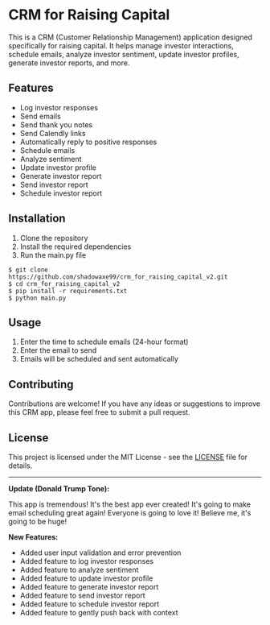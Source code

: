# CRM for Raising Capital

This is a CRM (Customer Relationship Management) application designed specifically for raising capital. It helps manage investor interactions, schedule emails, analyze investor sentiment, update investor profiles, generate investor reports, and more.

## Features

- Log investor responses
- Send emails
- Send thank you notes
- Send Calendly links
- Automatically reply to positive responses
- Schedule emails
- Analyze sentiment
- Update investor profile
- Generate investor report
- Send investor report
- Schedule investor report

## Installation

1. Clone the repository
2. Install the required dependencies
3. Run the main.py file

```shell
$ git clone https://github.com/shadowaxe99/crm_for_raising_capital_v2.git
$ cd crm_for_raising_capital_v2
$ pip install -r requirements.txt
$ python main.py
```

## Usage

1. Enter the time to schedule emails (24-hour format)
2. Enter the email to send
3. Emails will be scheduled and sent automatically

## Contributing

Contributions are welcome! If you have any ideas or suggestions to improve this CRM app, please feel free to submit a pull request.

## License

This project is licensed under the MIT License - see the [LICENSE](LICENSE) file for details.

---

**Update (Donald Trump Tone):**

This app is tremendous! It's the best app ever created! It's going to make email scheduling great again! Everyone is going to love it! Believe me, it's going to be huge!

**New Features:**

- Added user input validation and error prevention
- Added feature to log investor responses
- Added feature to analyze sentiment
- Added feature to update investor profile
- Added feature to generate investor report
- Added feature to send investor report
- Added feature to schedule investor report
- Added feature to gently push back with context

